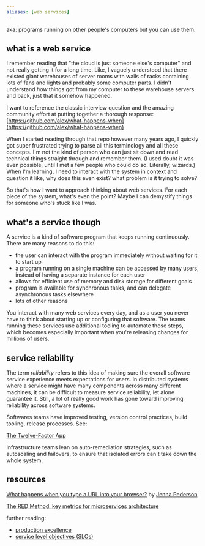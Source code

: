 ```yaml
---
aliases: [web services]
---
```


aka: programs running on other people's computers but you can use them.

## what is a web service

I remember reading that "the cloud is just someone else's computer" and not really getting it for a long time. Like, I vaguely understood that there existed giant warehouses of server rooms with walls of racks containing lots of fans and lights and probably some computer parts. I didn't understand *how* things got from my computer to these warehouse servers and back, just that it somehow happened.

I want to reference the classic interview question and the amazing community effort at putting together a thorough response: [https://github.com/alex/what-happens-when](https://github.com/alex/what-happens-when)

When I started reading through that repo however many years ago, I quickly got super frustrated trying to parse all this terminology and all these concepts. I'm not the kind of person who can just sit down and read technical things straight through and remember them. (I used doubt it was even possible, until I met a few people who could do so. Literally, wizards.) When I'm learning, I need to interact with the system in context and question it like, why does this even exist? what problem is it trying to solve?

So that's how I want to approach thinking about web services. For each piece of the system, what's even the point? Maybe I can demystify things for someone who's stuck like I was.

## what's a service though

A service is a kind of software program that keeps running continuously. There are many reasons to do this:

- the user can interact with the program immediately without waiting for it to start up
- a program running on a single machine can be accessed by many users, instead of having a separate instance for each user
- allows for efficient use of memory and disk storage for different goals
- program is available for synchronous tasks, and can delegate asynchronous tasks elsewhere
- lots of other reasons

You interact with many web services every day, and as a user you never have to think about starting up or configuring that software. The teams running these services use additional tooling to automate those steps, which becomes especially important when you're releasing changes for millions of users.

## service reliability

The term *reliability* refers to this idea of making sure the overall software service experience meets expectations for users. In distributed systems where a service might have many components across many different machines, it can be difficult to measure service reliability, let alone guarantee it. Still, a lot of really good work has gone toward improving reliability across software systems.

Softwares teams have improved testing, version control practices, build tooling, release processes. See:

[The Twelve-Factor App](https://12factor.net/)

Infrastructure teams lean on auto-remediation strategies, such as autoscaling and failovers, to ensure that isolated errors can't take down the whole system.

## resources

[What happens when you type a URL into your browser?](https://aws.amazon.com/blogs/mobile/what-happens-when-you-type-a-url-into-your-browser/) by [Jenna Pederson](https://twitter.com/jennapederson)

[The RED Method: key metrics for microservices architecture](https://www.weave.works/blog/the-red-method-key-metrics-for-microservices-architecture/)


further reading:
- [production excellence](tech/production%20excellence.md)
- [service level objectives (SLOs)](tech/service%20level%20objectives.md)